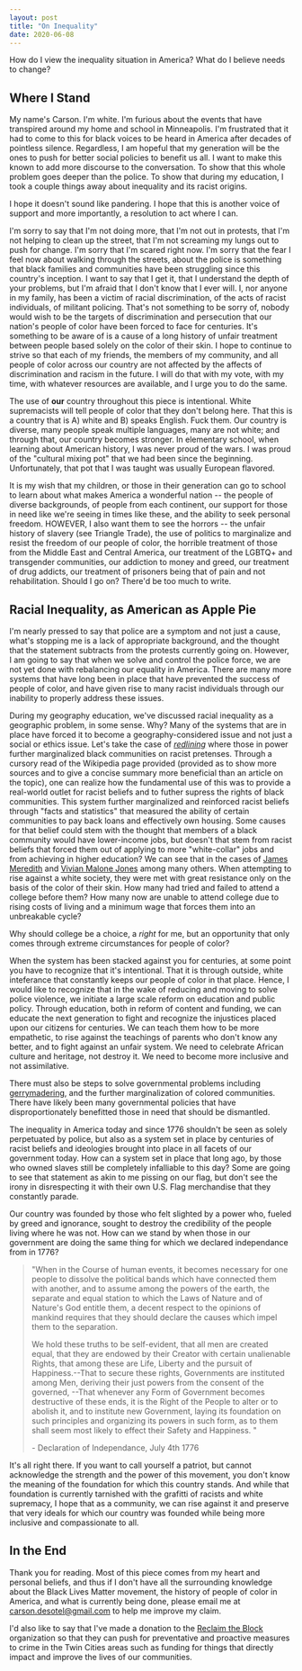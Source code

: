 ```yaml
---
layout: post
title: "On Inequality"
date: 2020-06-08
---
```


How do I view the inequality situation in America? What do I believe needs to change?

## Where I Stand

My name's Carson. I'm white. I'm furious about the events that have transpired around my home and school in Minneapolis. I'm frustrated that it had to come to this for black voices to be heard in America after decades of pointless silence. Regardless, I am hopeful that my generation will be the ones to push for better social policies to benefit us all. I want to make this known to add more discourse to the conversation. To show that this whole problem goes deeper than the police. To show that during my education, I took a couple things away about inequality and its racist origins. 

I hope it doesn't sound like pandering. I hope that this is another voice of support and more importantly, a resolution to act where I can.

I'm sorry to say that I'm not doing more, that I'm not out in protests, that I'm not helping to clean up the street, that I'm not screaming my lungs out to push for change. I'm sorry that I'm scared right now. I'm sorry that the fear I feel now about walking through the streets, about the police is something that black families and communities have been struggling since this country's inception. I want to say that I get it, that I understand the depth of your problems, but I'm afraid that I don't know that I ever will. I, nor anyone in my family, has been a victim of racial discrimination, of the acts of racist individuals, of militant policing. That's not something to be sorry of, nobody would wish to be the targets of discrimination and persecution that our nation's people of color have been forced to face for centuries. It's something to be aware of is a cause of a long history of unfair treatment between people based solely on the color of their skin. I hope to continue to strive so that each of my friends, the members of my community, and all people of color across our country are not affected by the affects of discrimination and racism in the future. I will do that with my vote, with my time, with whatever resources are available, and I urge you to do the same.

The use of **our** country throughout this piece is intentional. White supremacists will tell people of color that they don't belong here. That this is a country that is A) white and B) speaks English. Fuck them. Our country is diverse, many people speak multiple languages, many are not white; and through that, our country becomes stronger. In elementary school, when learning about American history, I was never proud of the wars. I was proud of the "cultural mixing pot" that we had been since the beginning. Unfortunately, that pot that I was taught was usually European flavored. 

It is my wish that my children, or those in their generation can go to school to learn about what makes America a wonderful nation -- the people of diverse backgrounds, of people from each continent, our support for those in need like we're seeing in times like these, and the ability to seek personal freedom. HOWEVER, I also want them to see the horrors -- the unfair history of slavery (see Triangle Trade), the use of politics to marginalize and resist the freedom of our people of color, the horrible treatment of those from the Middle East and Central America, our treatment of the LGBTQ+ and transgender communities, our addiction to money and greed, our treatment of drug addicts, our treatment of prisoners being that of pain and not rehabilitation. Should I go on? There'd be too much to write.

## Racial Inequality, as American as Apple Pie

I'm nearly pressed to say that police are a symptom and not just a cause, what's stopping me is a lack of appropriate background, and the thought that the statement subtracts from the protests currently going on. However, I am going to say that when we solve and control the police force, we are not yet done with rebalancing our equality in America. There are many more systems that have long been in place that have prevented the success of people of color, and have given rise to many racist individuals through our inability to properly address these issues. 

During my geography education, we've discussed racial inequality as a geographic problem, in some sense. Why? Many of the systems that are in place have forced it to become a geography-considered issue and not just a social or ethics issue. Let's take the case of [*redlining*](https://en.wikipedia.org/wiki/Redlining#:~:text=In%20the%20United%20States%2C%20redlining,the%20selective%20raising%20of%20prices.) where those in power further marginalized black communities on racist pretenses. Through a cursory read of the Wikipedia page provided (provided as to show more sources and to give a concise summary more beneficial than an article on the topic), one can realize how the fundamental use of this was to provide a real-world outlet for racist beliefs and to futher supress the rights of black communities. This system further marginalized and reinforced racist beliefs through "facts and statistics" that measured the ability of certain communities to pay back loans and effectively own housing. Some causes for that belief could stem with the thought that members of a black community would have lower-income jobs, but doesn't that stem from racist beliefs that forced them out of applying to more "white-collar" jobs and from achieving in higher education? We can see that in the cases of [James Meredith](https://en.wikipedia.org/wiki/James_Meredith) and [Vivian Malone Jones](https://en.wikipedia.org/wiki/Vivian_Malone_Jones) among many others. When attempting to rise against a white society, they were met with great resistance only on the basis of the color of their skin. How many had tried and failed to attend a college before them? How many now are unable to attend college due to rising costs of living and a minimum wage that forces them into an unbreakable cycle? 

Why should college be a choice, a *right* for me, but an opportunity that only comes through extreme circumstances for people of color?

When the system has been stacked against you for centuries, at some point you have to recognize that it's intentional. That it is through outside, white inteferance that constantly keeps our people of color in that place. Hence, I would like to recognize that in the wake of reducing and moving to solve police violence, we initiate a large scale reform on education and public policy. Through education, both in reform of content and funding, we can educate the next generation to fight and recognize the injustices placed upon our citizens for centuries. We can teach them how to be more empathetic, to rise against the teachings of parents who don't know any better, and to fight against an unfair system. We need to celebrate African culture and heritage, not destroy it. We need to become more inclusive and not assimilative. 

There must also be steps to solve governmental problems including [gerrymadering](https://en.wikipedia.org/wiki/Gerrymandering), and the further marginalization of colored communities. There have likely been many governmental policies that have disproportionately benefitted those in need that should be dismantled. 

The inequality in America today and since 1776 shouldn't be seen as solely perpetuated by police, but also as a system set in place by centuries of racist beliefs and ideologies brought into place in all facets of our government today. How can a system set in place that long ago, by those who owned slaves still be completely infalliable to this day? Some are going to see that statement as akin to me pissing on our flag, but don't see the irony in disrespecting it with their own U.S. Flag merchandise that they constantly parade. 

Our country was founded by those who felt slighted by a power who, fueled by greed and ignorance, sought to destroy the credibility of the people living where he was not. How can we stand by when those in our government are doing the same thing for which we declared independance from in 1776? 

> "When in the Course of human events, it becomes necessary for one people to dissolve the political bands which have connected them with another, and to assume among the powers of the earth, the separate and equal station to which the Laws of Nature and of Nature's God entitle them, a decent respect to the opinions of mankind requires that they should declare the causes which impel them to the separation.
> 
> We hold these truths to be self-evident, that all men are created equal, that they are endowed by their Creator with certain unalienable Rights, that among these are Life, Liberty and the pursuit of Happiness.--That to secure these rights, Governments are instituted among Men, deriving their just powers from the consent of the governed, --That whenever any Form of Government becomes destructive of these ends, it is the Right of the People to alter or to abolish it, and to institute new Government, laying its foundation on such principles and organizing its powers in such form, as to them shall seem most likely to effect their Safety and Happiness. "
> 
> \- Declaration of Independance, July 4th 1776

It's all right there. If you want to call yourself a patriot, but cannot acknowledge the strength and the power of this movement, you don't know the meaning of the foundation for which this country stands. And while that foundation is currently tarnished with the grafitti of racists and white supremacy, I hope that as a community, we can rise against it and preserve that very ideals for which our country was founded while being more inclusive and compassionate to all. 

## In the End

Thank you for reading. Most of this piece comes from my heart and personal beliefs, and thus if I don't have all the surrounding knowledge about the Black Lives Matter movement, the history of people of color in America, and what is currently being done, please email me at carson.desotel@gmail.com to help me improve my claim. 

I'd also like to say that I've made a donation to the [Reclaim the Block](https://www.reclaimtheblock.org/home) organization so that they can push for preventative and proactive measures to crime in the Twin Cities areas such as funding for things that directly impact and improve the lives of our communities.